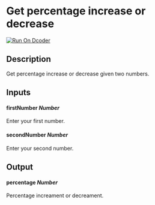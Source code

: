 # Get percentage increase or decrease

[![Run On Dcoder](https://static-content.dcoder.tech/dcoder-assets/run-on-dcoder.svg)](https://code.dcoder.tech/feed/block/60e61382e018626c204e6061)

## Description

Get percentage increase or decrease given two numbers.

## Inputs

#### **firstNumber** _Number_

Enter your first number.

#### **secondNumber** _Number_

Enter your second number.

## Output

#### **percentage** _Number_

Percentage increament or decreament.
